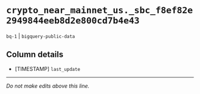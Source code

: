 # `crypto_near_mainnet_us._sbc_f8ef82e2949844eeb8d2e800cd7b4e43`
`bq-1` | `bigquery-public-data`

## Column details
* [TIMESTAMP] `last_update`

-------------------------------------------------------------------------------
*Do not make edits above this line.*

